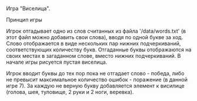 Игра "Виселица".

Принцип игры

Игрок отгадывает одно из слов считанных из файла '/data/words.txt' (в этот файл можно добавить свои слова), вводя по одной букве за ход. Слово отображается в виде нескольких пар нижних подчеркиваний, соответствующих количеству букв. Отгаданные буквы отображаются на своих местах в загаданном слове, вместо нижних подчеркиваний. В начале игры рисуется пустая виселица.

Игрок вводит буквы до тех пор пока не отгадает слово - победа, либо не превысит максимальное количество ошибок - поражение (в данной игре 7). За каждую не верную букву добавляется элемент к висилице (голова, шея, туловище, 2 руки и 2 ноги, веревка).
